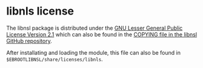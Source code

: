 # libnls license

The libnsl package is distributed under the
[GNU Lesser General Public License Version 2.1](https://www.gnu.org/licenses/old-licenses/lgpl-2.1.html)
which can also be found in the
[COPYING file in the libnsl GitHub repository](https://github.com/thkukuk/libnsl/blob/master/COPYING).

After installating and loading the module, this file can also be found in
`$EBROOTLIBNSL/share/licenses/libnls`.
